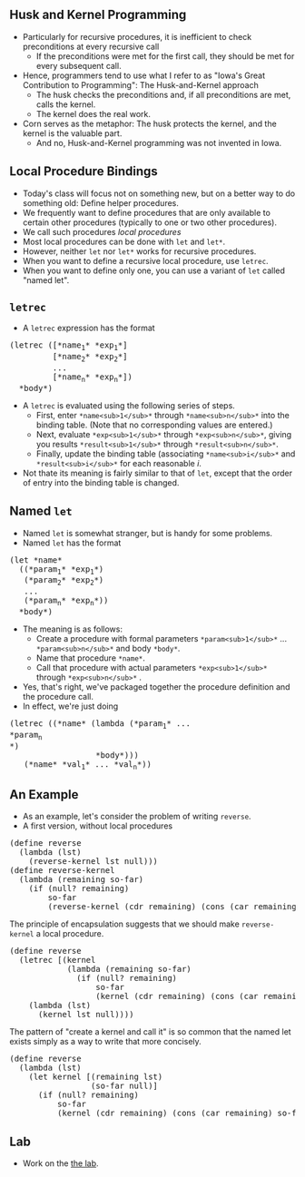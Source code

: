 Husk and Kernel Programming
---------------------------

* Particularly for recursive procedures, it is inefficient to check
  preconditions at every recursive call
    * If the preconditions were met for the first call, they should be
    met for every subsequent call.
* Hence, programmers tend to use what I refer to as "Iowa's Great
  Contribution to Programming": The Husk-and-Kernel approach
    * The husk checks the preconditions and, if all preconditions are met,
    calls the kernel.
    * The kernel does the real work.
* Corn serves as the metaphor: The husk protects the kernel, and the
  kernel is the valuable part.
    * And no, Husk-and-Kernel programming was not invented in Iowa.

Local Procedure Bindings
------------------------

* Today's class will focus not on something new, but on a better way to do something old: Define helper procedures.
* We frequently want to define procedures that are only available to certain other procedures (typically to one or two other procedures).  
*  We call such procedures *local procedures*
* Most local procedures can be done with `let` and `let*`.
* However, neither `let` nor `let*` works for recursive procedures.
* When you want to define a recursive local procedure, use `letrec`.
* When you want to define only one, you can use a variant of `let` called "named let".

`letrec`
-------------------

* A `letrec` expression has the format
<pre>
(letrec ([*name<sub>1</sub>* *exp<sub>1</sub>*]
         [*name<sub>2</sub>* *exp<sub>2</sub>*]
         ...
         [*name<sub>n</sub>* *exp<sub>n</sub>*])
  *body*)
</pre>
* A `letrec` is evaluated using the following series
  of steps.
    * First, enter `*name<sub>1</sub>*` through
    `*name<sub>n</sub>*` into the binding table.
    (Note that no corresponding values are entered.)
    * Next, evaluate `*exp<sub>1</sub>*` through
    `*exp<sub>n</sub>*`, giving you results
    `*result<sub>1</sub>*` through 
    `*result<sub>n</sub>*`.
    * Finally, update the binding table (associating
    `*name<sub>i</sub>*` and 
    `*result<sub>i</sub>*` for each
    reasonable *i*.
* Not thate its meaning is fairly similar to that of `let`, except
  that the order of entry into the binding table is changed.

Named `let`
----------------------
* Named `let` is somewhat stranger, but is handy for
  some problems.
* Named `let` has the format
<pre>
(let *name* 
  ((*param<sub>1</sub>* *exp<sub>1</sub>*)
   (*param<sub>2</sub>* *exp<sub>2</sub>*)
   ...
   (*param<sub>n</sub>* *exp<sub>n</sub>*))
  *body*)
</pre>
* The meaning is as follows:
    * Create a procedure with formal parameters 
    `*param<sub>1</sub>*` ... 
    `*param<sub>n</sub>*` 
    and body `*body*`.
    * Name that procedure `*name*`.
    * Call that procedure with actual parameters
    `*exp<sub>1</sub>*` through
    `*exp<sub>n</sub>*` .
* Yes, that's right, we've packaged together the procedure definition
  and the procedure call.
* In effect, we're just doing
<pre>
(letrec ((*name* (lambda (*param<sub>1</sub>* ...
*param<sub>n</sub>
*)
                  *body*)))
   (*name* *val<sub>1</sub>* ... *val<sub>n</sub>*))
</pre>

An Example
----------

* As an example, let's consider the problem of writing `reverse`.
* A first version, without local procedures
<pre>
(define reverse
  (lambda (lst)
    (reverse-kernel lst null)))
(define reverse-kernel
  (lambda (remaining so-far)
    (if (null? remaining)
        so-far
        (reverse-kernel (cdr remaining) (cons (car remaining) so-far)))))
</pre>

The principle of encapsulation suggests that we should make
`reverse-kernel` a local procedure.

<pre>
(define reverse
  (letrec [(kernel
            (lambda (remaining so-far)
              (if (null? remaining)
                  so-far
                  (kernel (cdr remaining) (cons (car remaining) so-far)))))]
    (lambda (lst)
      (kernel lst null))))
</pre>

The pattern of "create a kernel and call it" is so common that
  the named let exists simply as a way to write that more concisely.

<pre>
(define reverse
  (lambda (lst)
    (let kernel [(remaining lst)
                 (so-far null)]
      (if (null? remaining)
          so-far
          (kernel (cdr remaining) (cons (car remaining) so-far))))))
</pre>

Lab
---

* Work on the [the lab](../Labs/local-procs.html).

